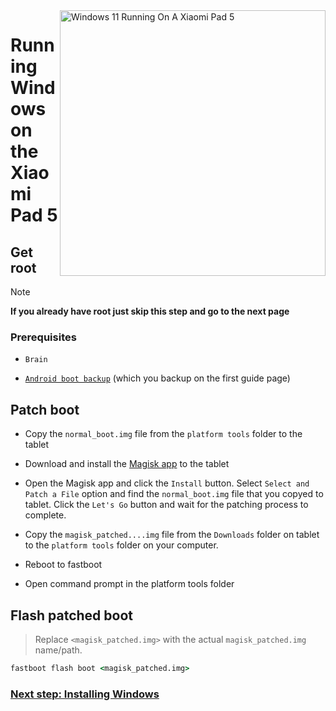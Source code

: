 
<img align="right" src="https://raw.githubusercontent.com/erdilS/Port-Windows-11-Xiaomi-Pad-5/main/nabu.png" width="425" alt="Windows 11 Running On A Xiaomi Pad 5">


# Running Windows on the Xiaomi Pad 5

## Get root 
> [!NOTE]
> **If you already have root just skip this step and go to the next page**

### Prerequisites
- ```Brain```
  
- [```Android boot backup```](/guide/English/1-partition-en.md#Make-a-backup-of-your-existing-boot-image) (which you backup on the first guide page)


## Patch boot 

- Copy the ```normal_boot.img``` file from the ```platform tools``` folder to the tablet 


- Download and install the [Magisk app](https://github.com/topjohnwu/Magisk/releases/latest) to the tablet
  
-  Open the Magisk app and click the ```Install``` button. Select ```Select and Patch a File``` option and find the ```normal_boot.img``` file that you copyed to tablet. Click the ```Let's Go``` button and wait for the patching process to complete.
  
- Copy the ```magisk_patched....img``` file from the ```Downloads``` folder on tablet to the ```platform tools``` folder on your computer. 

- Reboot to fastboot
  
- Open command prompt in the platform tools folder 

 ## Flash patched boot 
 > Replace `<magisk_patched.img>` with the actual ```magisk_patched.img``` name/path.
```cmd
fastboot flash boot <magisk_patched.img>
```

### [Next step: Installing Windows](/guide/Turkish/3-install-tr.md)

